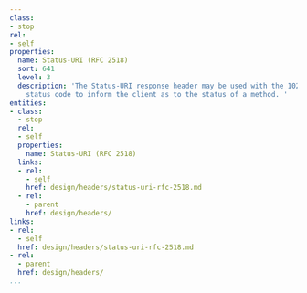 ```yaml
---
class:
- stop
rel:
- self
properties:
  name: Status-URI (RFC 2518)
  sort: 641
  level: 3
  description: 'The Status-URI response header may be used with the 102 (Processing)
    status code to inform the client as to the status of a method. '
entities:
- class:
  - stop
  rel:
  - self
  properties:
    name: Status-URI (RFC 2518)
  links:
  - rel:
    - self
    href: design/headers/status-uri-rfc-2518.md
  - rel:
    - parent
    href: design/headers/
links:
- rel:
  - self
  href: design/headers/status-uri-rfc-2518.md
- rel:
  - parent
  href: design/headers/
...
```

